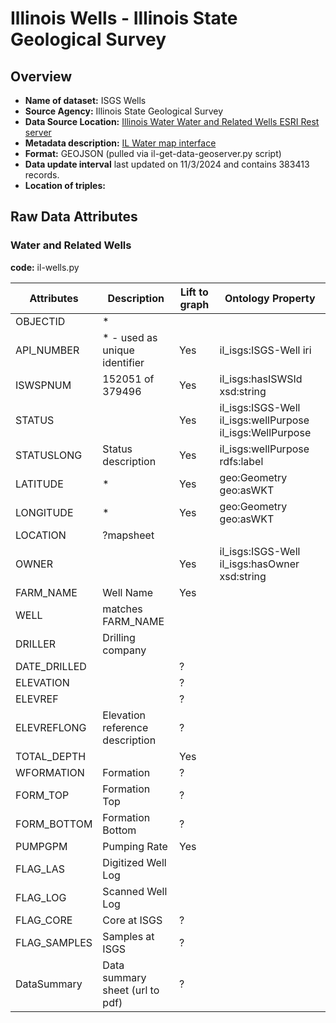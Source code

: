 # Illinois Wells - Illinois State Geological Survey

## Overview

* **Name of dataset:** ISGS Wells
* **Source Agency:** Illinois State Geological Survey
* **Data Source Location:** [Illinois Water Water and Related Wells ESRI Rest server](https://maps.isgs.illinois.edu/arcgis/rest/services/ILWATER/Water_and_Related_Wells2/MapServer)
* **Metadata description:** [IL Water map interface](https://prairie-research.maps.arcgis.com/apps/webappviewer/index.html?id=e06b64ae0c814ef3a4e43a191cb57f87)
* **Format:** GEOJSON (pulled via il-get-data-geoserver.py script)
* **Data update interval** last updated on 11/3/2024 and contains 383413 records.
* **Location of triples:** 

## Raw Data Attributes

### Water and Related Wells

**code:** il-wells.py

| Attributes   | Description    | Lift to graph | Ontology Property|
|--------------|----------------|---------------|------------------|
| OBJECTID     | *              |               |                  |
| API_NUMBER   | * - used as unique identifier  | Yes           | il_isgs:ISGS-Well iri|
| ISWSPNUM     | 152051 of 379496     | Yes     | il_isgs:hasISWSId xsd:string |
| STATUS       |                | Yes           | il_isgs:ISGS-Well il_isgs:wellPurpose il_isgs:WellPurpose   |
| STATUSLONG   | Status description   | Yes     | il_isgs:wellPurpose rdfs:label   |
| LATITUDE     | *              | Yes           | geo:Geometry geo:asWKT     |
| LONGITUDE    | *              | Yes           | geo:Geometry geo:asWKT       |
| LOCATION     | ?mapsheet      |   |      |
| OWNER        |                | Yes           |  il_isgs:ISGS-Well il_isgs:hasOwner xsd:string    |
| FARM_NAME    | Well Name      | Yes           |      |
| WELL         | matches FARM_NAME    |   |      |
| DRILLER      | Drilling company     |   |      |
| DATE_DRILLED |                | ? |      |
| ELEVATION    |                | ? |      |
| ELEVREF      |                | ? |      |
| ELEVREFLONG  | Elevation reference description  | ? |      |
| TOTAL_DEPTH  |                | Yes           |      |
| WFORMATION   | Formation      | ? |      |
| FORM_TOP     | Formation Top  | ? |      |
| FORM_BOTTOM  | Formation Bottom  | ? |      |
| PUMPGPM      | Pumping Rate    | Yes           |      |
| FLAG_LAS     | Digitized Well Log   |   |      |
| FLAG_LOG     | Scanned Well Log     |   |      |
| FLAG_CORE    | Core at ISGS         | ? |      |
| FLAG_SAMPLES | Samples at ISGS      | ? |      |
| DataSummary  | Data summary sheet (url to  pdf) | ? |      |

